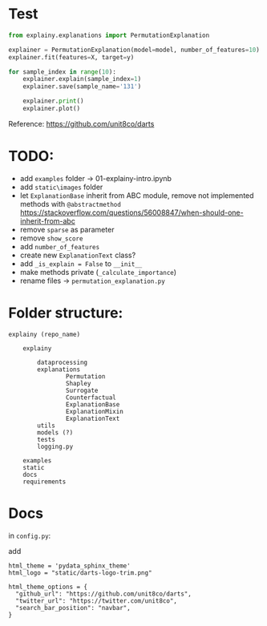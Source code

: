 

# Test
```python
from explainy.explanations import PermutationExplanation

explainer = PermutationExplanation(model=model, number_of_features=10)
explainer.fit(features=X, target=y)

for sample_index in range(10):
	explainer.explain(sample_index=1)
	explainer.save(sample_name='131')

	explainer.print()
	explainer.plot()
```

Reference:
https://github.com/unit8co/darts


# TODO:


- add `examples` folder -> 01-explainy-intro.ipynb
- add `static\images` folder
- let `ExplanationBase` inherit from ABC module, remove not implemented methods with `@abstractmethod`
https://stackoverflow.com/questions/56008847/when-should-one-inherit-from-abc
- remove `sparse` as parameter
- remove `show_score`
- add `number_of_features`
- create new `ExplanationText` class?
- add `_is_explain = False` to `__init__`
- make methods private (`_calculate_importance`)
- rename files -> `permutation_explanation.py`



# Folder structure:


```
explainy (repo_name)

	explainy

		dataprocessing
		explanations
				Permutation
				Shapley
				Surrogate
				Counterfactual
				ExplanationBase
				ExplanationMixin
				ExplanationText
		utils
		models (?)
		tests
		logging.py

	examples
	static
	docs
	requirements

```

# Docs


in `config.py`:


add
```
html_theme = 'pydata_sphinx_theme'
html_logo = "static/darts-logo-trim.png"

html_theme_options = {
  "github_url": "https://github.com/unit8co/darts",
  "twitter_url": "https://twitter.com/unit8co",
  "search_bar_position": "navbar",
}

```
